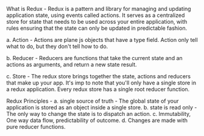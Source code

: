 What is Redux - Redux is a pattern and library for managing and updating application state, using events called actions. It serves as a centralized store for state that needs to be used across your entire application, with rules ensuring that the state can only be updated in predictable fashion.

a. Action - Actions are plane js objects that have a type field. Action only tell what to do, but they don't tell how to do.

b. Reducer - Reducers are functions that take the current state and an actions as arguments, and return a new state result.

c. Store - The redux store brings together the state, actions and reducers that make up your app. It's imp to note that you'll only have a single store in a redux application. Every redux store has a single root reducer function.

Redux Principles -
a. single source of truth - The global state of your application is stored as an object inside a single store.
b. state is read only - The only way to change the state is to dispatch an action.
c. Immutability, One way data flow, predictability of outcome.
d. Changes are made with pure reducer functions.
